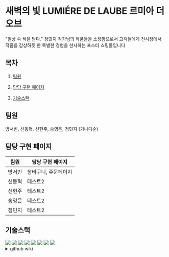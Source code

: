 # 새벽의 빛 LUMIÉRE DE LAUBE 르미아 더 오브
"일상 속 색을 담다." 정민지 작가님의 작품들을 소장함으로서 고객들에게 전시장에서 작품을 감상하듯 한 특별한 경험을 선사하는 포스터 쇼핑몰입니다

## 목차

1. [팀원](#팀원)

2. [담당 구현 페이지](#담당-구현-페이지)

3. [기술스택](#기술스택)

## 팀원

방서빈, 신동혁, 신현주, 송영은, 정민지
(가나다순)

## 담당 구현 페이지

|팀원|담당 구현 페이지|
|------|---|
|방서빈|장바구니, 주문페이지|
|신동혁|테스트2|
|신현주|테스트2|
|송영은|테스트2|
|정민지|테스트2|

## 기술스택

<img src="https://img.shields.io/badge/git-%23F05032?style=for-the-badge&logo=git&logoColor=white"/>
<img src="https://img.shields.io/badge/github-%23181717?style=for-the-badge&logo=github&logoColor=white"/>
<img src="https://img.shields.io/badge/figma-%23F24E1E?style=for-the-badge&logo=figma&logoColor=white"/>
<img src="https://img.shields.io/badge/visualstudiocode-%23007ACC?style=for-the-badge&logo=visualstudiocode&logoColor=white"/>

<img src="https://img.shields.io/badge/html5-%23E34F26?style=for-the-badge&logo=html5&logoColor=white"/>
<img src="https://img.shields.io/badge/tailwindcss-%2306B6D4?style=for-the-badge&logo=tailwindcss&logoColor=white"/>
<img src="https://img.shields.io/badge/javascript-%23F7DF1E?style=for-the-badge&logo=javascript&logoColor=white"/>
<img src="https://img.shields.io/badge/react-%2361DAFB?style=for-the-badge&logo=react&logoColor=white"/>




<details>
  <summary>github wiki</summary> 
  [페이지별 작업 소개](https://github.com/seobinbang7/lumieleu/wiki/%ED%8E%98%EC%9D%B4%EC%A7%80%EB%B3%84-%EA%B8%B0%EB%8A%A5-%EA%B5%AC%ED%98%84-%EC%86%8C%EA%B0%9C/)
</details>







